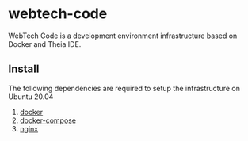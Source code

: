 # webtech-code

WebTech Code is a development environment infrastructure based on Docker and Theia IDE.


## Install

The following dependencies are required to setup the infrastructure on Ubuntu 20.04

1. [docker](https://docs.docker.com/engine/install/ubuntu/)
2. [docker-compose](https://docs.docker.com/compose/install/)
3. [nginx](https://docs.nginx.com/nginx/admin-guide/installing-nginx/installing-nginx-open-source/#prebuilt_ubuntu)